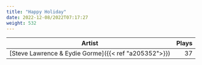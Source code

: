 ```yaml
---
title: "Happy Holiday"
date: 2022-12-08/2022T07:17:27
weight: 532
---
```




 Artist | Plays 
----- | -----:
[Steve Lawrence & Eydie Gorme]({{< ref "a205352">}}) | 37
